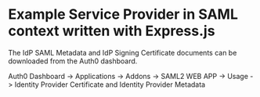 # Example Service Provider in SAML context written with Express.js

The IdP SAML Metadata and IdP Signing Certificate documents can be downloaded from the Auth0 dashboard.

Auth0 Dashboard -> Applications -> Addons -> SAML2 WEB APP -> Usage -> Identity Provider Certificate and Identity Provider Metadata